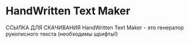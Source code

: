 # HandWritten Text Maker
ССЫЛКА ДЛЯ СКАЧИВАНИЯ
HandWritten Text Maker - это генератор рукописного текста (необходимы шрифты!)
